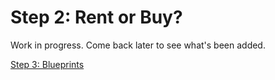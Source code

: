 # Step 2: Rent or Buy?

Work in progress. Come back later to see what's been added.

[Step 3: Blueprints](../architecture/)  
